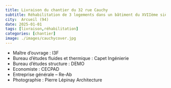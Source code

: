 ```yaml
---
title: Livraison du chantier du 32 rue Cauchy
subtitle: Réhabilitation de 3 logements dans un bâtiment du XVIIème siècle 
city:  Arcueil (94)
date: 2025-01-01
tags: [livraison,réhabilitation]
categories: [chantier]
image: ./images/cauchycover.jpg
---
```

- Maître d’ouvrage : I3F
- Bureau d’études fluides et thermique : Capet Ingénierie
- Bureau d’études structure : DEMO
- Economiste : CECPAD
- Entreprise générale – Re-Ab
- Photographie : Pierre Lépinay Architecture